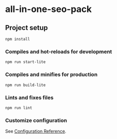 # all-in-one-seo-pack

## Project setup
```
npm install
```

### Compiles and hot-reloads for development
```
npm run start-lite
```

### Compiles and minifies for production
```
npm run build-lite
```

### Lints and fixes files
```
npm run lint
```

### Customize configuration
See [Configuration Reference](https://cli.vuejs.org/config/).